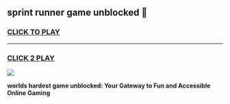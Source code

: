 
## sprint runner game unblocked 👋
<h3>
<a href="https://premium.freeplayer.one?title=sprint_runner_game_unblocked&ref=12F">CLICK TO PLAY</a></h3>
<hr>

<h3>
<a href="https://premium.freeplayer.one?title=sprint_runner_game_unblocked&ref=12F">CLICK 2 PLAY</a>
  
</h3>

<a href="https://premium.freeplayer.one?title=sprint_runner_game_unblocked&ref=12F/"><img src="https://clearcache.store/games.png"></a>


**worlds hardest game unblocked: Your Gateway to Fun and Accessible Online Gaming**
